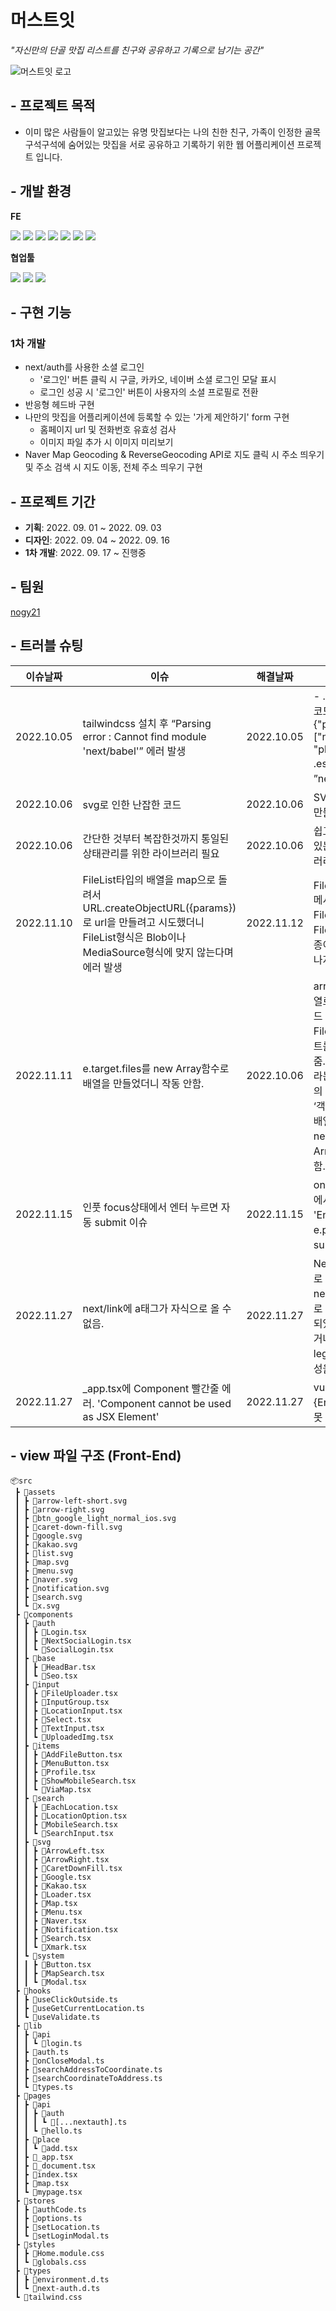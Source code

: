 # 머스트잇

_"자신만의 단골 맛집 리스트를 친구와 공유하고 기록으로 남기는 공간"_

![머스트잇 로고](https://user-images.githubusercontent.com/97023321/204156349-44a190ee-a523-4595-9a3c-9ac72c9079d3.png)

## - 프로젝트 목적

- 이미 많은 사람들이 알고있는 유명 맛집보다는 나의 친한 친구, 가족이 인정한 골목 구석구석에 숨어있는 맛집을 서로 공유하고 기록하기 위한 웹 어플리케이션 프로젝트 입니다.

## - 개발 환경
**FE**
<div style='align:center;'>
  <img src="https://img.shields.io/badge/html5-E34F26?style=for-the-badge&logo=html5&logoColor=white">
  <img src="https://img.shields.io/badge/css3-1572B6?style=for-the-badge&logo=css3&logoColor=white"> 
  <img src="https://img.shields.io/badge/typescript-3178C6?style=for-the-badge&logo=typescript&logoColor=white">
  <img src="https://img.shields.io/badge/nextjs-000000?style=for-the-badge&logo=Next.Js&logoColor=white">
  <img src="https://img.shields.io/badge/npm-CB3837?style=for-the-badge&logo=npm&logoColor=white">
  <img src="https://img.shields.io/badge/prettier-F7B93E?style=for-the-badge&logo=prettier&logoColor=white">
  <img src="https://img.shields.io/badge/eslint-4B32C3?style=for-the-badge&logo=eslint&logoColor=white">
</div>

**협업툴**
<div style='align:center;'>
  <img src="https://img.shields.io/badge/github-181717?style=for-the-badge&logo=github&logoColor=white"> 
  <img src="https://img.shields.io/badge/figma-F24E1E?style=for-the-badge&logo=figma&logoColor=white">
  <img src="https://img.shields.io/badge/notion-000000?style=for-the-badge&logo=notion&logoColor=white">
</div>

## - 구현 기능
### 1차 개발
- next/auth를 사용한 소셜 로그인
  - '로그인' 버튼 클릭 시 구글, 카카오, 네이버 소셜 로그인 모달 표시
  - 로그인 성공 시 '로그인' 버튼이 사용자의 소셜 프로필로 전환
- 반응형 헤드바 구현
- 나만의 맛집을 어플리케이션에 등록할 수 있는 '가게 제안하기' form 구현
  - 홈페이지 url 및 전화번호 유효성 검사
  - 이미지 파일 추가 시 이미지 미리보기
- Naver Map Geocoding & ReverseGeocoding API로 지도 클릭 시 주소 띄우기 및 주소 검색 시 지도 이동, 전체 주소 띄우기 구현

## - 프로젝트 기간
- **기획**: 2022. 09. 01 ~ 2022. 09. 03
- **디자인**: 2022. 09. 04 ~ 2022. 09. 16
- **1차 개발**: 2022. 09. 17 ~ 진행중

## - 팀원
[nogy21](https://github.com/nogy21)

## - 트러블 슈팅
|이슈날짜|이슈|해결날짜|해결|
|------|-----|-----|----|
|2022.10.05|tailwindcss 설치 후 “Parsing error : Cannot find module 'next/babel'” 에러 발생 |2022.10.05|- .babelrc 생성 후 코드 추가: {"presets": ["next/babel"], "plugins": []} <br /> .eslintrc파일에 ”next/babel” 추가|
|2022.10.06|svg로 인한 난잡한 코드|2022.10.06|SVG 컴포넌트를 따로 만들어 코드 간소화|
|2022.10.06|간단한 것부터 복잡한것까지 통일된 상태관리를 위한 라이브러리 필요|2022.10.06|쉽고 빠르게 배울 수 있는 상태관리 라이브러리 zustand 사용|
|2022.11.10|FileList타입의 배열을 map으로 돌려서 URL.createObjectURL({params})로 url을 만들려고 시도했더니 FileList형식은 Blob이나 MediaSource형식에 맞지 않는다며 에러 발생|2022.11.12|FileListArray.item(i) 메서드를 사용해주면 File형식으로 바뀜. File도 Blob타입의 일종이기 때문에 에러가 나지 않음.|
|2022.11.11|e.target.files를 new Array함수로 배열을 만들었더니 작동 안함.|2022.10.06|array-like 객체를 배열로 만들어주는 메서드 Array.from으로 FileList타입의 오브젝트를 배열로 만들어 줌. FileList는 File이라는 타입을 가진 요소의 배열이 아니고 그저 ‘객체’. 그래서 객체를 배열로 바꿔주려면 new Array가 아닌 Array.from을 썼어야 함.|
|2022.11.15|인풋 focus상태에서 엔터 누르면 자동 submit 이슈|2022.11.15|onKeydown 이벤트에서 e.code가 'Enter'라면 e.preventDefault로 submit 막기|
|2022.11.27|next/link에 a태그가 자식으로 올 수 없음.|2022.11.27|Next.js가 버전 13으로 올라가면서 next/link의 자식요소로 a태그가 올 수 없게 되었다. a태그를 지우거나 Link 태그에 legacyBehavior 속성을 넣으면 해결.|
|2022.11.27|_app.tsx에 Component 빨간줄 에러. 'Component cannot be used as JSX Element'|2022.11.27|vue에서 {ErrorCode}라는  잘못 가져와서 에러 발생|

## - view 파일 구조 (Front-End)
```
📦src
 ┣ 📂assets
 ┃ ┣ 📜arrow-left-short.svg
 ┃ ┣ 📜arrow-right.svg
 ┃ ┣ 📜btn_google_light_normal_ios.svg
 ┃ ┣ 📜caret-down-fill.svg
 ┃ ┣ 📜google.svg
 ┃ ┣ 📜kakao.svg
 ┃ ┣ 📜list.svg
 ┃ ┣ 📜map.svg
 ┃ ┣ 📜menu.svg
 ┃ ┣ 📜naver.svg
 ┃ ┣ 📜notification.svg
 ┃ ┣ 📜search.svg
 ┃ ┗ 📜x.svg
 ┣ 📂components
 ┃ ┣ 📂auth
 ┃ ┃ ┣ 📜Login.tsx
 ┃ ┃ ┣ 📜NextSocialLogin.tsx
 ┃ ┃ ┗ 📜SocialLogin.tsx
 ┃ ┣ 📂base
 ┃ ┃ ┣ 📜HeadBar.tsx
 ┃ ┃ ┗ 📜Seo.tsx
 ┃ ┣ 📂input
 ┃ ┃ ┣ 📜FileUploader.tsx
 ┃ ┃ ┣ 📜InputGroup.tsx
 ┃ ┃ ┣ 📜LocationInput.tsx
 ┃ ┃ ┣ 📜Select.tsx
 ┃ ┃ ┣ 📜TextInput.tsx
 ┃ ┃ ┗ 📜UploadedImg.tsx
 ┃ ┣ 📂items
 ┃ ┃ ┣ 📜AddFileButton.tsx
 ┃ ┃ ┣ 📜MenuButton.tsx
 ┃ ┃ ┣ 📜Profile.tsx
 ┃ ┃ ┣ 📜ShowMobileSearch.tsx
 ┃ ┃ ┗ 📜ViaMap.tsx
 ┃ ┣ 📂search
 ┃ ┃ ┣ 📜EachLocation.tsx
 ┃ ┃ ┣ 📜LocationOption.tsx
 ┃ ┃ ┣ 📜MobileSearch.tsx
 ┃ ┃ ┗ 📜SearchInput.tsx
 ┃ ┣ 📂svg
 ┃ ┃ ┣ 📜ArrowLeft.tsx
 ┃ ┃ ┣ 📜ArrowRight.tsx
 ┃ ┃ ┣ 📜CaretDownFill.tsx
 ┃ ┃ ┣ 📜Google.tsx
 ┃ ┃ ┣ 📜Kakao.tsx
 ┃ ┃ ┣ 📜Loader.tsx
 ┃ ┃ ┣ 📜Map.tsx
 ┃ ┃ ┣ 📜Menu.tsx
 ┃ ┃ ┣ 📜Naver.tsx
 ┃ ┃ ┣ 📜Notification.tsx
 ┃ ┃ ┣ 📜Search.tsx
 ┃ ┃ ┗ 📜Xmark.tsx
 ┃ ┗ 📂system
 ┃ ┃ ┣ 📜Button.tsx
 ┃ ┃ ┣ 📜MapSearch.tsx
 ┃ ┃ ┗ 📜Modal.tsx
 ┣ 📂hooks
 ┃ ┣ 📜useClickOutside.ts
 ┃ ┣ 📜useGetCurrentLocation.ts
 ┃ ┗ 📜useValidate.ts
 ┣ 📂lib
 ┃ ┣ 📂api
 ┃ ┃ ┗ 📜login.ts
 ┃ ┣ 📜auth.ts
 ┃ ┣ 📜onCloseModal.ts
 ┃ ┣ 📜searchAddressToCoordinate.ts
 ┃ ┣ 📜searchCoordinateToAddress.ts
 ┃ ┗ 📜types.ts
 ┣ 📂pages
 ┃ ┣ 📂api
 ┃ ┃ ┣ 📂auth
 ┃ ┃ ┃ ┗ 📜[...nextauth].ts
 ┃ ┃ ┗ 📜hello.ts
 ┃ ┣ 📂place
 ┃ ┃ ┗ 📜add.tsx
 ┃ ┣ 📜_app.tsx
 ┃ ┣ 📜_document.tsx
 ┃ ┣ 📜index.tsx
 ┃ ┣ 📜map.tsx
 ┃ ┗ 📜mypage.tsx
 ┣ 📂stores
 ┃ ┣ 📜authCode.ts
 ┃ ┣ 📜options.ts
 ┃ ┣ 📜setLocation.ts
 ┃ ┗ 📜setLoginModal.ts
 ┣ 📂styles
 ┃ ┣ 📜Home.module.css
 ┃ ┗ 📜globals.css
 ┣ 📂types
 ┃ ┣ 📜environment.d.ts
 ┃ ┗ 📜next-auth.d.ts
 ┗ 📜tailwind.css
 ```
